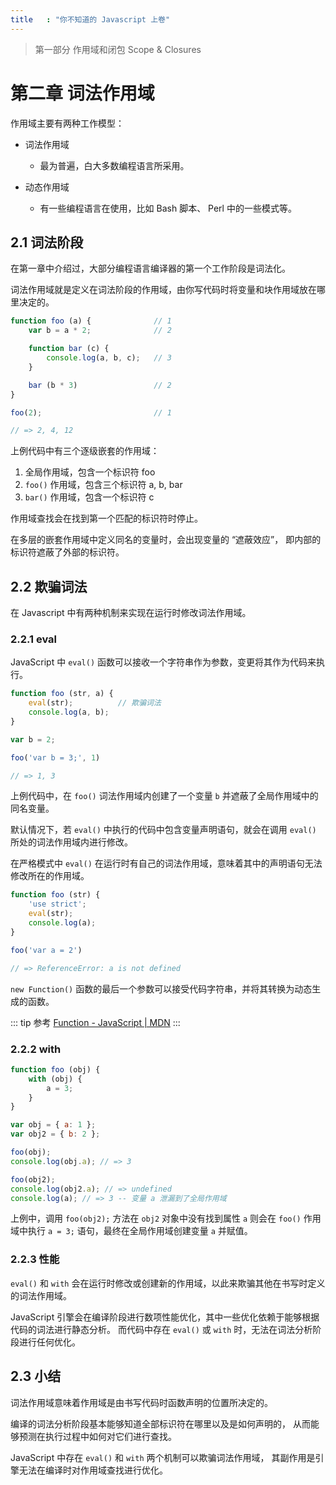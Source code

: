 ```yaml
---
title   : "你不知道的 Javascript 上卷"
---
```


> 第一部分 作用域和闭包 Scope & Closures

第二章 词法作用域
===============

作用域主要有两种工作模型：

- 词法作用域
    - 最为普遍，白大多数编程语言所采用。

- 动态作用域
    - 有一些编程语言在使用，比如 Bash 脚本、 Perl 中的一些模式等。

## 2.1 词法阶段

在第一章中介绍过，大部分编程语言编译器的第一个工作阶段是词法化。

词法作用域就是定义在词法阶段的作用域，由你写代码时将变量和块作用域放在哪里决定的。

```js
function foo (a) {              // 1
    var b = a * 2;              // 2

    function bar (c) {
        console.log(a, b, c);   // 3
    }

    bar (b * 3)                 // 2
}

foo(2);                         // 1

// => 2, 4, 12
```

上例代码中有三个逐级嵌套的作用域：

1. 全局作用域，包含一个标识符 foo
2. `foo()` 作用域，包含三个标识符 a, b, bar
3. `bar()` 作用域，包含一个标识符 c

作用域查找会在找到第一个匹配的标识符时停止。

在多层的嵌套作用域中定义同名的变量时，会出现变量的 “遮蔽效应”，
即内部的标识符遮蔽了外部的标识符。

## 2.2 欺骗词法

在 Javascript 中有两种机制来实现在运行时修改词法作用域。

### 2.2.1 eval

JavaScript 中 `eval()` 函数可以接收一个字符串作为参数，变更将其作为代码来执行。

```js
function foo (str, a) {
    eval(str);          // 欺骗词法
    console.log(a, b);
}

var b = 2;

foo('var b = 3;', 1)

// => 1, 3
```

上例代码中，在 `foo()` 词法作用域内创建了一个变量 `b` 并遮蔽了全局作用域中的同名变量。

默认情况下，若 `eval()` 中执行的代码中包含变量声明语句，就会在调用 `eval()` 所处的词法作用域内进行修改。

在严格模式中 `eval()` 在运行时有自己的词法作用域，意味着其中的声明语句无法修改所在的作用域。

```js
function foo (str) {
    'use strict';
    eval(str);
    console.log(a);
}

foo('var a = 2')

// => ReferenceError: a is not defined
```

`new Function()` 函数的最后一个参数可以接受代码字符串，并将其转换为动态生成的函数。

::: tip 参考
[Function - JavaScript | MDN](https://developer.mozilla.org/en-US/docs/Web/JavaScript/Reference/Global_Objects/Function)
:::

### 2.2.2 with

```js
function foo (obj) {
    with (obj) {
        a = 3;
    }
}

var obj = { a: 1 };
var obj2 = { b: 2 };

foo(obj);
console.log(obj.a); // => 3

foo(obj2);
console.log(obj2.a); // => undefined
console.log(a); // => 3 -- 变量 a 泄漏到了全局作用域
```

上例中，调用 `foo(obj2);` 方法在 `obj2` 对象中没有找到属性 `a`
则会在 `foo()` 作用域中执行 `a = 3;` 语句，最终在全局作用域创建变量 `a` 并赋值。

### 2.2.3 性能

`eval()` 和 `with` 会在运行时修改或创建新的作用域，以此来欺骗其他在书写时定义的词法作用域。

JavaScript 引擎会在编译阶段进行数项性能优化，其中一些优化依赖于能够根据代码的词法进行静态分析。
而代码中存在 `eval()` 或 `with` 时，无法在词法分析阶段进行任何优化。

## 2.3 小结

词法作用域意味着作用域是由书写代码时函数声明的位置所决定的。

编译的词法分析阶段基本能够知道全部标识符在哪里以及是如何声明的，
从而能够预测在执行过程中如何对它们进行查找。

JavaScript 中存在 `eval()` 和 `with` 两个机制可以欺骗词法作用域，
其副作用是引擎无法在编译时对作用域查找进行优化。
